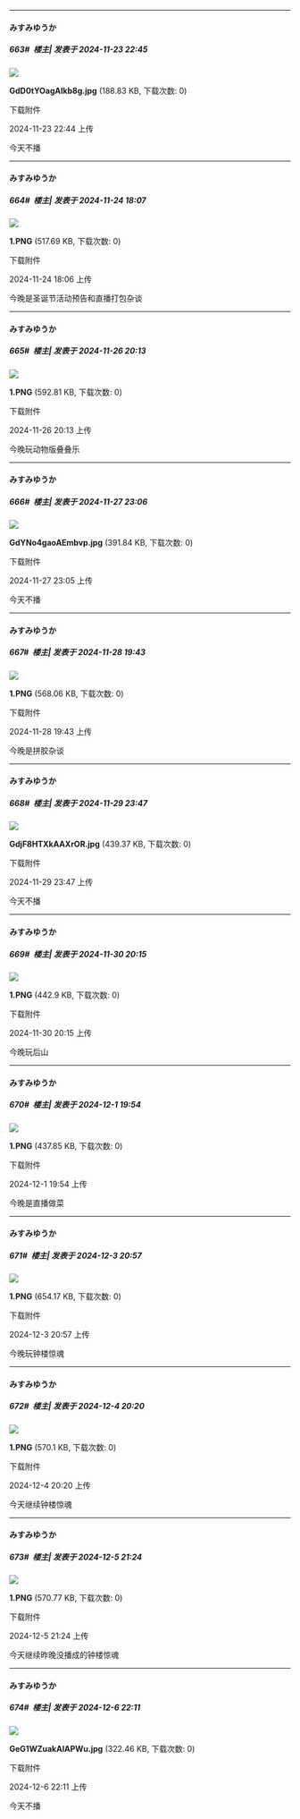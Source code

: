 ﻿
*****

####  みすみゆうか  
##### 663#         楼主| 发表于 2024-11-23 22:45

<img src="https://img.saraba1st.com/forum/202411/23/224456z4zg33fdnritffgy.jpg" referrerpolicy="no-referrer">

<strong>GdD0tYOagAIkb8g.jpg</strong> (188.83 KB, 下载次数: 0)

下载附件

2024-11-23 22:44 上传

今天不播


*****

####  みすみゆうか  
##### 664#         楼主| 发表于 2024-11-24 18:07

<img src="https://img.saraba1st.com/forum/202411/24/180626bt0hf8befn06arrh.png" referrerpolicy="no-referrer">

<strong>1.PNG</strong> (517.69 KB, 下载次数: 0)

下载附件

2024-11-24 18:06 上传

今晚是圣诞节活动预告和直播打包杂谈


*****

####  みすみゆうか  
##### 665#         楼主| 发表于 2024-11-26 20:13

<img src="https://img.saraba1st.com/forum/202411/26/201308izyywiwqldvcccjd.png" referrerpolicy="no-referrer">

<strong>1.PNG</strong> (592.81 KB, 下载次数: 0)

下载附件

2024-11-26 20:13 上传

今晚玩动物版叠叠乐


*****

####  みすみゆうか  
##### 666#         楼主| 发表于 2024-11-27 23:06

<img src="https://img.saraba1st.com/forum/202411/27/230557ffmxi55lwxxrwilw.jpg" referrerpolicy="no-referrer">

<strong>GdYNo4gaoAEmbvp.jpg</strong> (391.84 KB, 下载次数: 0)

下载附件

2024-11-27 23:05 上传

今天不播


*****

####  みすみゆうか  
##### 667#         楼主| 发表于 2024-11-28 19:43

<img src="https://img.saraba1st.com/forum/202411/28/194329ya24psnmi2i2ah48.png" referrerpolicy="no-referrer">

<strong>1.PNG</strong> (568.06 KB, 下载次数: 0)

下载附件

2024-11-28 19:43 上传

今晚是拼胶杂谈


*****

####  みすみゆうか  
##### 668#         楼主| 发表于 2024-11-29 23:47

<img src="https://img.saraba1st.com/forum/202411/29/234730d3w31btbn1zjm2wd.jpg" referrerpolicy="no-referrer">

<strong>GdjF8HTXkAAXrOR.jpg</strong> (439.37 KB, 下载次数: 0)

下载附件

2024-11-29 23:47 上传

今天不播


*****

####  みすみゆうか  
##### 669#         楼主| 发表于 2024-11-30 20:15

<img src="https://img.saraba1st.com/forum/202411/30/201525jk14p81do6x22d34.png" referrerpolicy="no-referrer">

<strong>1.PNG</strong> (442.9 KB, 下载次数: 0)

下载附件

2024-11-30 20:15 上传

今晚玩后山


*****

####  みすみゆうか  
##### 670#         楼主| 发表于 2024-12-1 19:54

<img src="https://img.saraba1st.com/forum/202412/01/195440nlqn3vnzibgm53il.png" referrerpolicy="no-referrer">

<strong>1.PNG</strong> (437.85 KB, 下载次数: 0)

下载附件

2024-12-1 19:54 上传

今晚是直播做菜


*****

####  みすみゆうか  
##### 671#         楼主| 发表于 2024-12-3 20:57

<img src="https://img.saraba1st.com/forum/202412/03/205743l5vopkvbooikbkib.png" referrerpolicy="no-referrer">

<strong>1.PNG</strong> (654.17 KB, 下载次数: 0)

下载附件

2024-12-3 20:57 上传

今晚玩钟楼惊魂


*****

####  みすみゆうか  
##### 672#         楼主| 发表于 2024-12-4 20:20

<img src="https://img.saraba1st.com/forum/202412/04/202027hesysui93i3iigri.png" referrerpolicy="no-referrer">

<strong>1.PNG</strong> (570.1 KB, 下载次数: 0)

下载附件

2024-12-4 20:20 上传

今天继续钟楼惊魂


*****

####  みすみゆうか  
##### 673#         楼主| 发表于 2024-12-5 21:24

<img src="https://img.saraba1st.com/forum/202412/05/212431jomee5x2xn2zerep.png" referrerpolicy="no-referrer">

<strong>1.PNG</strong> (570.77 KB, 下载次数: 0)

下载附件

2024-12-5 21:24 上传

今天继续昨晚没播成的钟楼惊魂


*****

####  みすみゆうか  
##### 674#         楼主| 发表于 2024-12-6 22:11

<img src="https://img.saraba1st.com/forum/202412/06/221126t22bcaf2ravuw98c.jpg" referrerpolicy="no-referrer">

<strong>GeG1WZuakAIAPWu.jpg</strong> (322.46 KB, 下载次数: 0)

下载附件

2024-12-6 22:11 上传

今天不播

